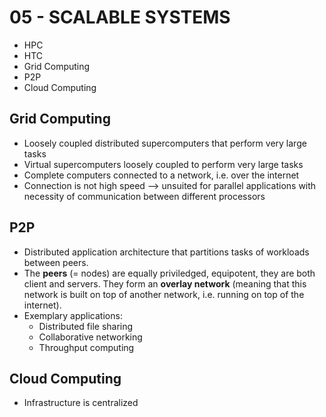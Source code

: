 # 05 - SCALABLE SYSTEMS
* HPC
* HTC
* Grid Computing
* P2P
* Cloud Computing

## Grid Computing 
* Loosely coupled distributed supercomputers that perform very large tasks
* Virtual supercomputers loosely coupled to perform very large tasks
* Complete computers connected to a network, i.e. over the internet
* Connection is not high speed --> unsuited for parallel applications with necessity of communication between different processors

## P2P
* Distributed application architecture that partitions tasks of workloads between peers.
* The **peers** (= nodes) are equally priviledged, equipotent, they are both client and servers. They form an **overlay network** (meaning that this network is built on top of another network, i.e. running on top of the internet).
* Exemplary applications:
    * Distributed file sharing
    * Collaborative networking
    * Throughput computing

## Cloud Computing
* Infrastructure is centralized
